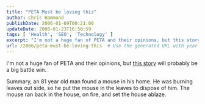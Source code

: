 ```yaml
---
title: "PETA Must be loving this"
author: Chris Hammond
publishDate: 2006-01-09T00:21:00
updateDate: 2008-01-23T16:50:59
tags: [ 'Health', 'SEO', 'Technology' ]
excerpt: "I'm not a huge fan of PETA and their opinions, but this story will probably be a big battle win. Summary, an 81 year old man found a mouse in his home. He was burning leaves out side, so he put the mouse in the leaves to dispose of him. The mouse ran back in the house, on fire, and set the house..."
url: /2006/peta-must-be-loving-this  # Use the generated URL with year
---
```

<P>I'm not a huge fan of PETA and their opinions, but <A href="https://www.cnn.com/2006/US/01/08/mouse.fire.ap/index.html">this story</A> will probably be a big battle win.</P> <P>Summary, an 81 year old man found a mouse in his home. He was burning leaves out side, so he put the mouse in the leaves to dispose of him. The mouse ran back in the house, on fire, and set the house ablaze.</P>
